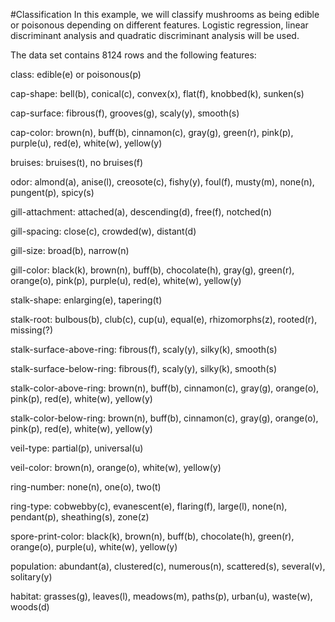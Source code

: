 #Classification
In this example, we will classify mushrooms as being edible or poisonous depending on different features. Logistic regression, linear discriminant analysis and quadratic discriminant analysis will be used.

The data set contains 8124 rows and the following features:

class: edible(e) or poisonous(p)

cap-shape: bell(b), conical(c), convex(x), flat(f), knobbed(k), sunken(s)

cap-surface: fibrous(f), grooves(g), scaly(y), smooth(s)

cap-color: brown(n), buff(b), cinnamon(c), gray(g), green(r), pink(p), purple(u), red(e), white(w), yellow(y)

bruises: bruises(t), no bruises(f)

odor: almond(a), anise(l), creosote(c), fishy(y), foul(f), musty(m), none(n), pungent(p), spicy(s)

gill-attachment: attached(a), descending(d), free(f), notched(n)

gill-spacing: close(c), crowded(w), distant(d)

gill-size: broad(b), narrow(n)

gill-color: black(k), brown(n), buff(b), chocolate(h), gray(g), green(r), orange(o), pink(p), purple(u), red(e), white(w), yellow(y)

stalk-shape: enlarging(e), tapering(t)

stalk-root: bulbous(b), club(c), cup(u), equal(e), rhizomorphs(z), rooted(r), missing(?)

stalk-surface-above-ring: fibrous(f), scaly(y), silky(k), smooth(s)

stalk-surface-below-ring: fibrous(f), scaly(y), silky(k), smooth(s)

stalk-color-above-ring: brown(n), buff(b), cinnamon(c), gray(g), orange(o), pink(p), red(e), white(w), yellow(y)

stalk-color-below-ring: brown(n), buff(b), cinnamon(c), gray(g), orange(o), pink(p), red(e), white(w), yellow(y)

veil-type: partial(p), universal(u)

veil-color: brown(n), orange(o), white(w), yellow(y)

ring-number: none(n), one(o), two(t)

ring-type: cobwebby(c), evanescent(e), flaring(f), large(l), none(n), pendant(p), sheathing(s), zone(z)

spore-print-color: black(k), brown(n), buff(b), chocolate(h), green(r), orange(o), purple(u), white(w), yellow(y)

population: abundant(a), clustered(c), numerous(n), scattered(s), several(v), solitary(y)

habitat: grasses(g), leaves(l), meadows(m), paths(p), urban(u), waste(w), woods(d)
